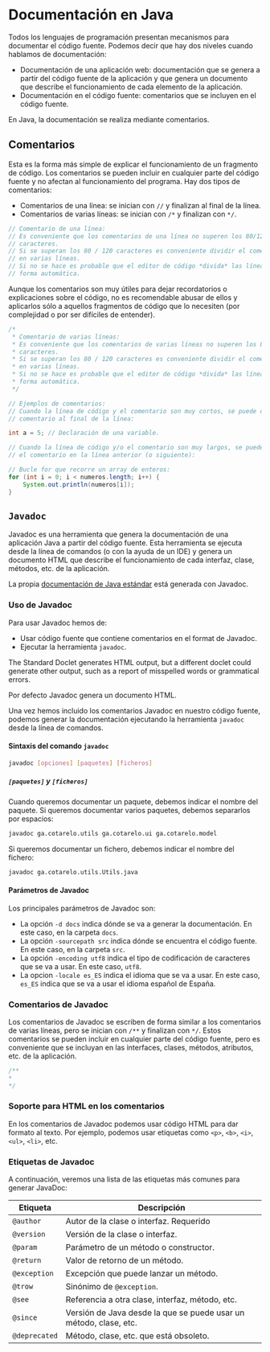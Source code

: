 # Documentación en Java

Todos los lenguajes de programación presentan mecanismos para documentar el código fuente. Podemos decir que hay dos niveles cuando hablamos de documentación:

* Documentación de una aplicación web: documentación que se genera a partir del código fuente de la aplicación y que genera un documento que describe el funcionamiento de cada elemento de la aplicación.
* Documentación en el código fuente: comentarios que se incluyen en el código fuente.

En Java, la documentación se realiza mediante comentarios.

## Comentarios

Esta es la forma más simple de explicar el funcionamiento de un fragmento de código. Los comentarios se pueden incluir en cualquier parte del código fuente y no afectan al funcionamiento del programa.
Hay dos tipos de comentarios:

* Comentarios de una línea: se inician con `//` y finalizan al final de la línea.
* Comentarios de varias líneas: se inician con `/*` y finalizan con `*/`.

```java
// Comentario de una línea:
// Es conveniente que los comentarios de una línea no superen los 80/120
// caracteres.
// Si se superan los 80 / 120 caracteres es conveniente dividir el comentario
// en varias líneas.
// Si no se hace es probable que el editor de código *divida* las líneas de
// forma automática.
```

Aunque los comentarios son muy útiles para dejar recordatorios o explicaciones sobre el código, no es recomendable abusar de ellos y aplicarlos sólo a aquellos fragmentos de código que lo necesiten (por complejidad o por ser difíciles de entender).

```java
/*
 * Comentario de varias líneas:
 * Es conveniente que los comentarios de varias líneas no superen los 80 / 120
 * caracteres.
 * Si se superan los 80 / 120 caracteres es conveniente dividir el comentario
 * en varias líneas.
 * Si no se hace es probable que el editor de código *divida* las líneas de
 * forma automática.
 */
```

```java
// Ejemplos de comentarios:
// Cuando la línea de código y el comentario son muy cortos, se puede dejar el
// comentario al final de la línea:

int a = 5; // Declaración de una variable.

// Cuando la línea de código y/o el comentario son muy largos, se puede dejar
// el comentario en la línea anterior (o siguiente):

// Bucle for que recorre un array de enteros:
for (int i = 0; i < numeros.length; i++) {
    System.out.println(numeros[i]);
}
```

## `Javadoc`

Javadoc es una herramienta que genera la documentación de una aplicación Java a partir del código fuente. Esta herramienta se ejecuta desde la línea de comandos (o con la ayuda de un IDE) y genera un documento HTML que describe el funcionamiento de cada interfaz, clase, métodos, etc. de la aplicación.

La propia [documentación de Java estándar](https://docs.oracle.com/en/java/javase/19/docs/api/index.html) está generada con Javadoc.

### Uso de Javadoc

Para usar Javadoc hemos de:

* Usar código fuente que contiene comentarios en el format de Javadoc.
* Ejecutar la herramienta `javadoc`.

The Standard Doclet generates HTML output, but a different doclet could generate other output, such as a report of misspelled words or grammatical errors.

Por defecto Javadoc genera un documento HTML.

Una vez hemos incluido los comentarios Javadoc en nuestro código fuente, podemos generar la documentación ejecutando la herramienta `javadoc` desde la línea de comandos.

#### Sintaxis del comando `javadoc`

```bash
javadoc [opciones] [paquetes] [ficheros]
```

##### `[paquetes]` y `[ficheros]`

Cuando queremos documentar un paquete, debemos indicar el nombre del paquete. Si queremos documentar varios paquetes, debemos separarlos por espacios:

```bash
javadoc ga.cotarelo.utils ga.cotarelo.ui ga.cotarelo.model
```

Si queremos documentar un fichero, debemos indicar el nombre del fichero:

```bash
javadoc ga.cotarelo.utils.Utils.java
```

#### Parámetros de Javadoc

Los principales parámetros de Javadoc son:

* La opción `-d docs` indica dónde se va a generar la documentación. En este caso, en la carpeta `docs`.
* La opción `-sourcepath src` indica dónde se encuentra el código fuente. En este caso, en la carpeta `src`.
* La opción `-encoding utf8` indica el tipo de codificación de caracteres que se va a usar. En este caso, `utf8`.
* La opcion `-locale es_ES` indica el idioma que se va a usar. En este caso, `es_ES` indica que se va a usar el idioma español de España.




### Comentarios de Javadoc

Los comentarios de Javadoc se escriben de forma similar a los comentarios de varias líneas, pero se inician con `/**` y finalizan con `*/`. Estos comentarios se pueden incluir en cualquier parte del código fuente, pero es conveniente que se incluyan en las interfaces, clases, métodos, atributos, etc. de la aplicación.

```java
/** 
*
*/
```

### Soporte para HTML en los comentarios

En los comentarios de Javadoc podemos usar código HTML para dar formato al texto. Por ejemplo, podemos usar etiquetas como `<p>`, `<b>`, `<i>`, `<ul>`, `<li>`, etc.

### Etiquetas de Javadoc

A continuación, veremos una lista de las etiquetas más comunes para generar JavaDoc:

| Etiqueta | Descripción |
| --- | --- |
| `@author` | Autor de la clase o interfaz. Requerido |
| `@version` | Versión de la clase o interfaz. |
| `@param` | Parámetro de un método o constructor. |
| `@return` | Valor de retorno de un método. |
| `@exception` | Excepción que puede lanzar un método. |
| `@trow` | Sinónimo de `@exception`. |
| `@see` | Referencia a otra clase, interfaz, método, etc. |
| `@since` | Versión de Java desde la que se puede usar un método, clase, etc. |
| `@deprecated` | Método, clase, etc. que está obsoleto. |
